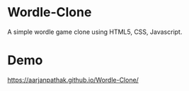 # Wordle-Clone
A simple wordle game clone using HTML5, CSS, Javascript.


# Demo
https://aarjanpathak.github.io/Wordle-Clone/
